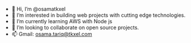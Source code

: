 - 👋 Hi, I’m @osamatkxel
- 👀 I’m interested in building web projects with cutting edge technologies.
- 🌱 I’m currently learning AWS with Node js
- 💞️ I’m looking to collaborate on open source projects.
- 📫 Gmail: osama.tariq@tkxel.com

<!---
osamatkxel/osamatkxel is a ✨ special ✨ repository because its `README.md` (this file) appears on your GitHub profile.
You can click the Preview link to take a look at your changes.
--->
